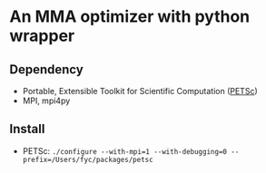 # An MMA optimizer with python wrapper

## Dependency
- Portable, Extensible Toolkit for Scientific Computation ([PETSc](https://petsc.org/release/))
- MPI, mpi4py

## Install
- PETSc: ```./configure --with-mpi=1 --with-debugging=0 --prefix=/Users/fyc/packages/petsc```


